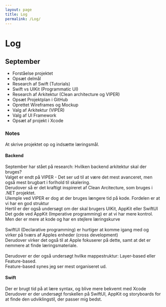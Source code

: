 ```yaml
---
layout: page
title: Log
permalink: /Log/
---
```

# Log

## September
<ul>
    <li>Forståelse projektet</li>
    <li>Opsæt delmål</li>
    <li>Research af Swift (Tutorials)</li>
    <li>Swift vs UIKit (Programmatic UI)</li>
    <li>Research af Arkitektur (Clean architecture og VIPER)</li>
    <li>Opsæt Projektplan i GitHub</li>
    <li>Oprettet Wireframes og Mockup</li>
    <li>Valg af Arkitektur (VIPER)</li>
    <li>Valg af UI Framework</li>
    <li>Opsæt af projekt i Xcode</li>
</ul>

### Notes
At skrive projektet op og indsætte læringsmål.
<br/>

#### Backend
September har stået på research: Hvilken backend arkitektur skal der bruges? <br/>
Valget er endt på VIPER - Det ser ud til at være det mest avanceret, men også mest brugbart i forlhold til skalering.<br/>
Derudover så er det kraftigt inspireret af Clean Arcitecture, som bruges i .NET projektet.<br/>
Ulemple ved VIPER er dog at der bruges længere tid på kode. Fordelen er at vi har en god struktur<br/>
Hertil er der også undersøgt om der skal brugers UIKit, AppKit eller SwiftUI<br/>
Det gode ved AppKit (Imperative programming) er at vi har mere kontrol. Men der er mere at kode og har en stejlere læringskurve<br/>
<br/>
SwiftUI (Declarative programming) er hurtiger at komme igang med og virker på tværs af Apples enheder (cross development)<br/>
Derudover virker det også til at Apple fokuserer på dette, samt at det er nemmere at finde læringsmateriale.
<br/><br/>
Derudover er der også undersøgt hvilke mappestruktur: Layer-based eller Feature-based.<br/>
Feature-based synes jeg ser mest organiseret ud.

#### Swift
Der er brugt tid på at lære syntax, og blive mere bekvemt med Xcode<br/>
Derudover er der undersøgt forskellen på SwiftUI, AppKit og storyboards for at finde den udviklingstil, der passer mig bedst.<br/>

